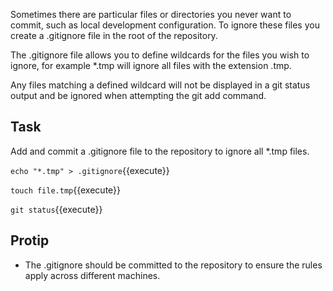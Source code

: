 Sometimes there are particular files or directories you never want to commit, such as local development configuration. To ignore these files you create a .gitignore file in the root of the repository.

The .gitignore file allows you to define wildcards for the files you wish to ignore, for example *.tmp will ignore all files with the extension .tmp.

Any files matching a defined wildcard will not be displayed in a git status output and be ignored when attempting the git add command.

## Task

Add and commit a .gitignore file to the repository to ignore all *.tmp files.

```echo "*.tmp" > .gitignore```{{execute}}

```touch file.tmp```{{execute}}

```git status```{{execute}}

## Protip

* The .gitignore should be committed to the repository to ensure the rules apply across different machines.
